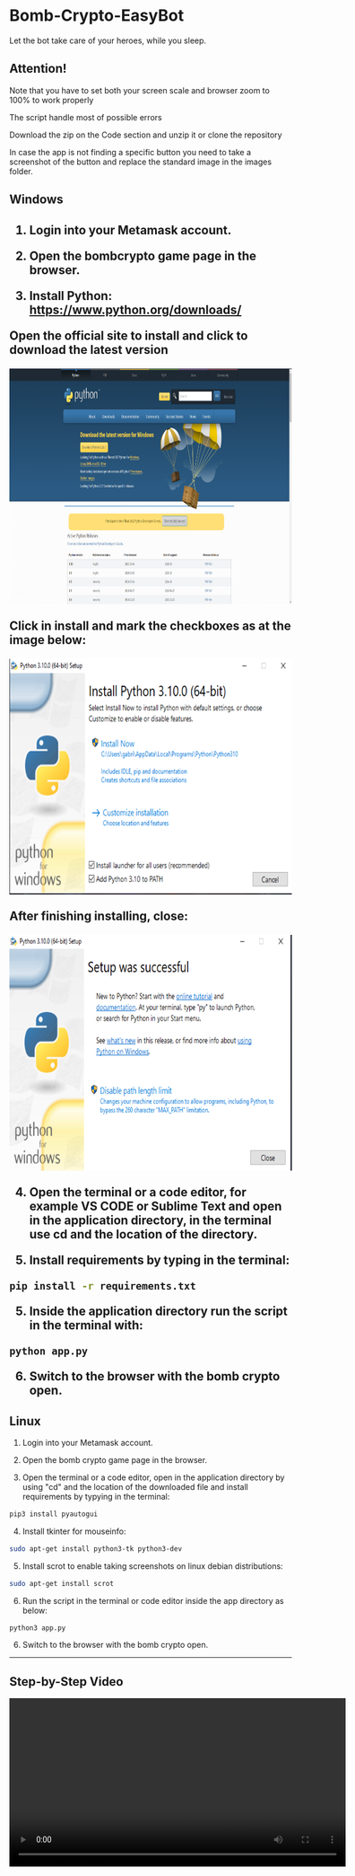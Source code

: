 # Bomb-Crypto-EasyBot
Let the bot take care of your heroes, while you sleep.
 
<h2>Attention!</h2>
  <p>Note that you have to set both your screen scale and browser zoom to 100% to work properly</p>
  <p>The script handle most of possible errors</p>
  Download the zip on the Code section and unzip it or clone the repository
  <p>In case the app is not finding a specific button you need to take a screenshot of the button and replace the standard image in the images folder.
  
<h2>Windows<h2>

1. Login into your Metamask account.
  
2. Open the bombcrypto game page in the browser.
  
3. Install Python: https://www.python.org/downloads/
<p>Open the official site to install and click to download the latest version</p>
<img src="images\github_readme\python.PNG" width= 600 height=420/> <br>
<p>Click in install and mark the checkboxes as at the image below:</p>
<img src="images\github_readme\installer-python.PNG" width= 600 height=420/> <br>
  <p>After finishing installing, close:</p>
<img src="images\github_readme\sucessful.PNG" width= 600 height=420/> <br>

4. Open the terminal or a code editor, for example VS CODE or Sublime Text and open in the application directory, in the terminal use cd and the location of the directory.

4. Install requirements by typing in the terminal:
```sh
pip install -r requirements.txt
```
5. Inside the application directory run the script in the terminal with:
```sh
python app.py
```
6. Switch to the browser with the bomb crypto open.
  
<h2>Linux</h2>
  

1. Login into your Metamask account.
  
2. Open the bomb crypto game page in the browser.

3. Open the terminal or a code editor, open in the application directory by using "cd" and the location of the downloaded file and install requirements by typying in the terminal: <br>
```sh
pip3 install pyautogui
```
4. Install tkinter for mouseinfo:
```sh
sudo apt-get install python3-tk python3-dev
```
5. Install scrot to enable taking screenshots on linux debian distributions: <br>
```sh
sudo apt-get install scrot
```
  
6. Run the script in the terminal or code editor inside the app directory as below: <br>
```sh
python3 app.py
```
6. Switch to the browser with the bomb crypto open.
 
________________________________________________________________________________________________________

<h2>Step-by-Step Video</h2>
<video src="instructions.mp4" width=600>
  
If you want to contact me...
  E-mail: gabrielsco@protonmail.com
  
Consider sending me some BCOIN if it helped you.
 
Metamask Adress: ```sh0x9A309922d7bae076A77da2F5af609cd637E5cA85```
PIX(Brasil): ```+5535984496453```
Gabriel Souza Costa
<img src="images/github_readme/qr.png" width=400>
  
